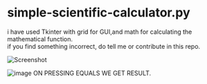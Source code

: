 # simple-scientific-calculator.py
i have used Tkinter with grid for GUI,and math for calculating the mathematical function.           
if you find something incorrect, do tell me or contribute in this repo. 









![Screenshot](https://user-images.githubusercontent.com/56573972/98779038-395b5000-2419-11eb-987d-4c6e3e4bd20a.PNG)




![image](https://user-images.githubusercontent.com/56573972/99374462-9ad36100-28e8-11eb-9d18-26901896db16.png)
ON PRESSING EQUALS WE GET RESULT.
